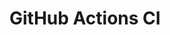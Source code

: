 # GitHub Actions CI














































































































































































































































































































































































































































































































































































































































































































































































































































































































































































































































































































































































































































































































































































































































































